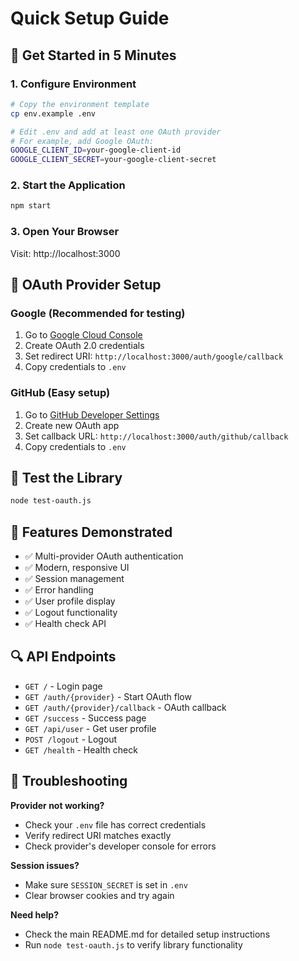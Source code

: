 # Quick Setup Guide

## 🚀 Get Started in 5 Minutes

### 1. Configure Environment

```bash
# Copy the environment template
cp env.example .env

# Edit .env and add at least one OAuth provider
# For example, add Google OAuth:
GOOGLE_CLIENT_ID=your-google-client-id
GOOGLE_CLIENT_SECRET=your-google-client-secret
```

### 2. Start the Application

```bash
npm start
```

### 3. Open Your Browser

Visit: http://localhost:3000

## 🔧 OAuth Provider Setup

### Google (Recommended for testing)

1. Go to [Google Cloud Console](https://console.cloud.google.com/)
2. Create OAuth 2.0 credentials
3. Set redirect URI: `http://localhost:3000/auth/google/callback`
4. Copy credentials to `.env`

### GitHub (Easy setup)

1. Go to [GitHub Developer Settings](https://github.com/settings/developers)
2. Create new OAuth app
3. Set callback URL: `http://localhost:3000/auth/github/callback`
4. Copy credentials to `.env`

## 🧪 Test the Library

```bash
node test-oauth.js
```

## 📱 Features Demonstrated

- ✅ Multi-provider OAuth authentication
- ✅ Modern, responsive UI
- ✅ Session management
- ✅ Error handling
- ✅ User profile display
- ✅ Logout functionality
- ✅ Health check API

## 🔍 API Endpoints

- `GET /` - Login page
- `GET /auth/{provider}` - Start OAuth flow
- `GET /auth/{provider}/callback` - OAuth callback
- `GET /success` - Success page
- `GET /api/user` - Get user profile
- `POST /logout` - Logout
- `GET /health` - Health check

## 🐛 Troubleshooting

**Provider not working?**

- Check your `.env` file has correct credentials
- Verify redirect URI matches exactly
- Check provider's developer console for errors

**Session issues?**

- Make sure `SESSION_SECRET` is set in `.env`
- Clear browser cookies and try again

**Need help?**

- Check the main README.md for detailed setup instructions
- Run `node test-oauth.js` to verify library functionality
